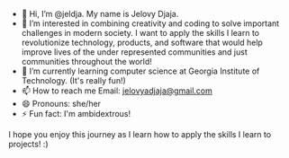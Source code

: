 - 👋 Hi, I’m @jeldja. My name is Jelovy Djaja.
- 👀 I’m interested in combining creativity and coding to solve important challenges in modern society.
I want to apply the skills I learn to revolutionize technology, products, and software that would help improve
lives of the under represented communities and just communities throughout the world!
- 🌱 I’m currently learning computer science at Georgia Institute of Technology. (It's really fun!)
- 📫 How to reach me
  Email: jelovyadjaja@gmail.com
- 😄 Pronouns: she/her
- ⚡ Fun fact: I'm ambidextrous! 

I hope you enjoy this journey as I learn how to apply the skills I learn to projects! :)
<!---
jeldja/jeldja is a ✨ special ✨ repository because its `README.md` (this file) appears on your GitHub profile.
You can click the Preview link to take a look at your changes.
--->
